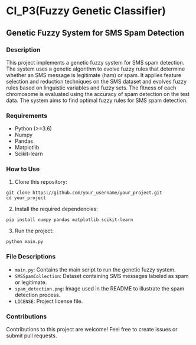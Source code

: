 # CI_P3(Fuzzy Genetic Classifier)

## Genetic Fuzzy System for SMS Spam Detection

### Description

This project implements a genetic fuzzy system for SMS spam detection. The system uses a genetic algorithm to evolve fuzzy rules that determine whether an SMS message is legitimate (ham) or spam. It applies feature selection and reduction techniques on the SMS dataset and evolves fuzzy rules based on linguistic variables and fuzzy sets. The fitness of each chromosome is evaluated using the accuracy of spam detection on the test data. The system aims to find optimal fuzzy rules for SMS spam detection.

### Requirements

- Python (>=3.6)
- Numpy
- Pandas
- Matplotlib
- Scikit-learn

### How to Use

1. Clone this repository:

```
git clone https://github.com/your_username/your_project.git
cd your_project
```

2. Install the required dependencies:

```
pip install numpy pandas matplotlib scikit-learn
```

3. Run the project:

```
python main.py
```

### File Descriptions

- `main.py`: Contains the main script to run the genetic fuzzy system.
- `SMSSpamCollection`: Dataset containing SMS messages labeled as spam or legitimate.
- `spam_detection.png`: Image used in the README to illustrate the spam detection process.
- `LICENSE`: Project license file.

### Contributions

Contributions to this project are welcome! Feel free to create issues or submit pull requests.

